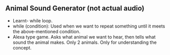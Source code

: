 ## Animal Sound Generator (not actual audio)

- Learnt- while loop.
- while (condition): Used when we want to repeat something until it meets the above-mentioned condition.
- Alexa type game. Asks what animal we want to hear, then tells what sound the animal makes. Only 2 animals. Only for understanding the concept.
